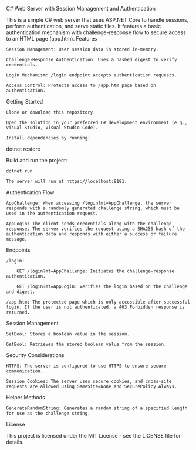 C# Web Server with Session Management and Authentication

This is a simple C# web server that uses ASP.NET Core to handle sessions, perform authentication, and serve static files. It features a basic authentication mechanism with challenge-response flow to secure access to an HTML page (app.htm).
Features

    Session Management: User session data is stored in-memory.

    Challenge-Response Authentication: Uses a hashed digest to verify credentials.

    Login Mechanism: /login endpoint accepts authentication requests.

    Access Control: Protects access to /app.htm page based on authentication.

Getting Started

    Clone or download this repository.

    Open the solution in your preferred C# development environment (e.g., Visual Studio, Visual Studio Code).

    Install dependencies by running:

dotnet restore

Build and run the project:

    dotnet run

    The server will run at https://localhost:8181.

Authentication Flow

    AppChallenge: When accessing /login?mt=AppChallenge, the server responds with a randomly generated challenge string, which must be used in the authentication request.

    AppLogin: The client sends credentials along with the challenge response. The server verifies the request using a SHA256 hash of the authentication data and responds with either a success or failure message.

Endpoints

    /login:

        GET /login?mt=AppChallenge: Initiates the challenge-response authentication.

        GET /login?mt=AppLogin: Verifies the login based on the challenge and digest.

    /app.htm: The protected page which is only accessible after successful login. If the user is not authenticated, a 403 Forbidden response is returned.

Session Management

    SetBool: Stores a boolean value in the session.

    GetBool: Retrieves the stored boolean value from the session.

Security Considerations

    HTTPS: The server is configured to use HTTPS to ensure secure communication.

    Session Cookies: The server uses secure cookies, and cross-site requests are allowed using SameSite=None and SecurePolicy.Always.

Helper Methods

    GenerateRandomString: Generates a random string of a specified length for use as the challenge string.

License

This project is licensed under the MIT License - see the LICENSE file for details.
